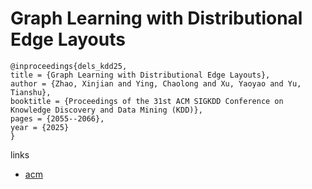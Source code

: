 # Graph Learning with Distributional Edge Layouts

```
@inproceedings{dels_kdd25,
title = {Graph Learning with Distributional Edge Layouts},
author = {Zhao, Xinjian and Ying, Chaolong and Xu, Yaoyao and Yu, Tianshu},
booktitle = {Proceedings of the 31st ACM SIGKDD Conference on Knowledge Discovery and Data Mining (KDD)},
pages = {2055--2066},
year = {2025}
}
```

links
- [acm](https://dl.acm.org/doi/10.1145/3690624.3709206)
